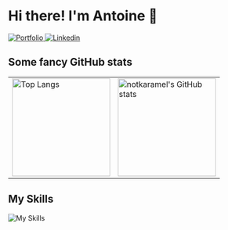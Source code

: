 <h1> Hi there! I'm Antoine 👋 </h1>

<a href="https://antoinephan.me" target="_blank" rel="noreferrer"> <img src="https://img.shields.io/badge/my%20website-informational?style=for-the-badge" alt="Portfolio"> </a>
<a href="https://www.linkedin.com/in/antoinephan/" target="_blank" rel="noreferrer"> <img src="https://img.shields.io/badge/LinkedIn-blue?style=for-the-badge" alt="Linkedin"> </a>

<h2>  Some fancy GitHub stats </h2>

<table>
<tr>
<td valign="middle"> 

<img src="https://github-readme-stats.vercel.app/api/top-langs/?username=notkaramel&layout=compact&theme=tokyonight&langs_count=8&hide=cmake" alt="Top Langs" height="200vh"/>

</td>
<td valign="middle">

<img alt="notkaramel's GitHub stats" src="https://github-readme-stats.vercel.app/api?username=notkaramel&show_icons=true&theme=tokyonight&count_private=true"  height="200vh"/>

</td>
</tr>
</table>

## My Skills

![My Skills](https://skillicons.dev/icons?i=c,cpp,python,bash,java,react,js,css,html,git,vim,sass,v,raspberrypi,linux,pr,ai,ps&perline=9)


<!-- 
[![My Website](https://img.shields.io/badge/my%20website-informational?style=for-the-badge)](https://antoinephan.me) -->

<!-- [![LinkedIn](https://img.shields.io/badge/LinkedIn-blue?style=for-the-badge)](https://www.linkedin.com/in/antoinephan/) -->

<!-- ![](https://github-readme-streak-stats.herokuapp.com/?user=notkaramel&theme=tokyonight&hide_border=false) -->

## 

<!--
- 🔭 I’m currently working on ...
- 🌱 I’m currently learning ...
- 👯 I’m looking to collaborate on ...
- 🤔 I’m looking for help with ...
- 💬 Ask me about ...
- 📫 How to reach me: ...
- 😄 Pronouns: ...
- ⚡ Fun fact: ...
-->
